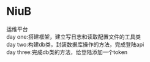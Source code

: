 # NiuB
运维平台  
day one:搭建框架，建立写日志和读取配置文件的工具类  
day two:构建db类，封装数据库操作的方法，完成登陆api   
day three:完成db类的方法，给登陆添加一个token 
